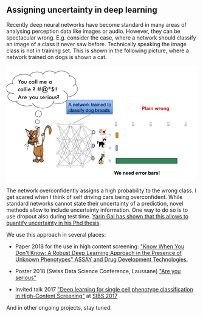 ## Assigning uncertainty in deep learning

Recently deep neural networks have become standard in many areas of analysing perception data like images or audio. However, they can be spectacular wrong. E.g. consider the case, where a network should classify an image of a class it never saw before. Technically speaking the image class is not in training set. This is shown in the following picture, where a network trained on dogs is shown a cat. 

![imgs/Rapid_Fire_Presentation_v2.jpg](imgs/Rapid_Fire_Presentation_v2.jpg)      

The network overconfidently assigns a high probability to the wrong class. I get scared when I think of self driving cars being overconfident. While standard networks cannot state their uncertainty of a prediction, novel methods allow to include uncertainty information. One way to do so is to use dropout also during test time. [Yarin Gal has shown that this allows to quantify uncertainty in his Phd thesis](https://arxiv.org/abs/1506.02142). 

We use this approach in several places:

* Paper 2018 for the use in high content screening: ["Know When You Don't Know: A Robust Deep Learning Approach in the Presence of Unknown Phenotypes" ASSAY and Drug Development Technologies.](https://www.liebertpub.com/doi/10.1089/adt.2018.859)

* Poster 2018 (Swiss Data Science Conference, Laussane) ["Are you serious"](http://www-home.htwg-konstanz.de/~oduerr/poster/SDS_2018_Poster_are_you_serious.pdf)

* Invited talk 2017 ["Deep learning for single cell phenotype classification in High-Content Screening"](http://www-home.htwg-konstanz.de/~oduerr/talks/Talk_SIBS_2017.pdf) at [SIBS 2017](http://www.sibs2017.ethz.ch/)

And in other ongoing projects, stay tuned.


